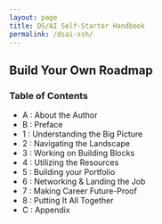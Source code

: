 ```yaml
---
layout: page
title: DS/AI Self-Starter Handbook
permalink: /dsai-ssh/
---
```


## Build Your Own Roadmap

### Table of Contents
 - A : About the Author
 - B : Preface
 - 1 : Understanding the Big Picture
 - 2 : Navigating the Landscape
 - 3 : Working on Building Blocks
 - 4 : Utilizing the Resources
 - 5 : Building your Portfolio
 - 6 : Networking & Landing the Job
 - 7 : Making Career Future-Proof
 - 8 : Putting It All Together
 - C : Appendix


